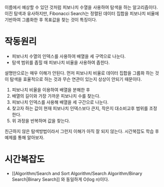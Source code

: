 이름에서 예상할 수 있던 것처럼 피보나치 수열을 사용하여 탐색을 하는 알고리즘이다.
이진 탐색과 유사하지만, Fibonacci Search는 정렬된 데이터 집합을 피보나치 비율에 기반하여 그룹화한 후 목표값을 찾는 것이 특징이다.

# 작동원리

- 피보나치 수열의 인덱스를 사용하여 배열을 세 구역으로 나눈다.
- 탐색 범위를 좁힐 때 피보나치 비율을 사용하여 좁힌다.

설명만으로는 매우 이해가 안된다.
먼저 피보나치 비율로 데이터 집합을 그룹화 하는 것이 탐색을 효율적으로 하는 것과 무슨 연관이 있는지 상상이 안되기 때문이다. 

1. 피보나치 비율을 이용하여 배열을 분해한 후
2. 배열의 길이와 가장 가까운 피보나치 수를 찾는다.
3. 피보나치 인덱스를 사용해 배열을 세 구간으로 나눈다.
4. 찾고자 하는 값이 현재 피보나치 인덱스보다 큰지, 작은지 대소비교후 범위를 조정한다.
5. 위 과정을 반복하며 값을 찾는다.

친근하지 않은 탐색방법이라서 그런지 이해가 아직 잘 되지 않는다. 시간복잡도 학습 후 예제를 통해 알아보자.

# 시간복잡도

- [[Algorithm/Search and Sort Algorithm/Search Algorithm/Binary Search|Binary Search]] 와 동일하게 O(log n)이다.

